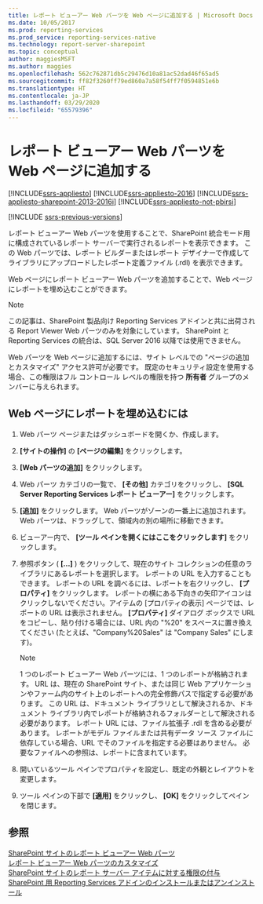 ```yaml
---
title: レポート ビューアー Web パーツを Web ページに追加する | Microsoft Docs
ms.date: 10/05/2017
ms.prod: reporting-services
ms.prod_service: reporting-services-native
ms.technology: report-server-sharepoint
ms.topic: conceptual
author: maggiesMSFT
ms.author: maggies
ms.openlocfilehash: 562c762871db5c29476d10a81ac52dad46f65ad5
ms.sourcegitcommit: ff82f3260ff79ed860a7a58f54ff7f0594851e6b
ms.translationtype: HT
ms.contentlocale: ja-JP
ms.lasthandoff: 03/29/2020
ms.locfileid: "65579396"
---
```

# <a name="add-the-report-viewer-web-part-to-a-web-page"></a>レポート ビューアー Web パーツを Web ページに追加する

[!INCLUDE[ssrs-appliesto](../../includes/ssrs-appliesto.md)] [!INCLUDE[ssrs-appliesto-2016](../../includes/ssrs-appliesto-2016.md)] [!INCLUDE[ssrs-appliesto-sharepoint-2013-2016i](../../includes/ssrs-appliesto-sharepoint-2013-2016.md)] [!INCLUDE[ssrs-appliesto-not-pbirsi](../../includes/ssrs-appliesto-not-pbirs.md)]

[!INCLUDE [ssrs-previous-versions](../../includes/ssrs-previous-versions.md)]

レポート ビューアー Web パーツを使用することで、SharePoint 統合モード用に構成されているレポート サーバーで実行されるレポートを表示できます。 この Web パーツでは、レポート ビルダーまたはレポート デザイナーで作成してライブラリにアップロードしたレポート定義ファイル (.rdl) を表示できます。

Web ページにレポート ビューアー Web パーツを追加することで、Web ページにレポートを埋め込むことができます。

> [!NOTE]
> この記事は、SharePoint 製品向け Reporting Services アドインと共に出荷される Report Viewer Web パーツのみを対象にしています。 SharePoint と Reporting Services の統合は、SQL Server 2016 以降では使用できません。

Web パーツを Web ページに追加するには、サイト レベルでの "ページの追加とカスタマイズ" アクセス許可が必要です。 既定のセキュリティ設定を使用する場合、この権限はフル コントロール レベルの権限を持つ **所有者** グループのメンバーに与えられます。

## <a name="to-embed-a-report-in-a-web-page"></a>Web ページにレポートを埋め込むには

1.  Web パーツ ページまたはダッシュボードを開くか、作成します。  
  
2.  **[サイトの操作]** の **[ページの編集]** をクリックします。  
  
3.  **[Web パーツの追加]** をクリックします。  
  
4.  Web パーツ カテゴリの一覧で、 **[その他]** カテゴリをクリックし、 **[SQL Server Reporting Services レポート ビューアー]** をクリックします。  
  
5.  **[追加]** をクリックします。 Web パーツがゾーンの一番上に追加されます。 Web パーツは、ドラッグして、領域内の別の場所に移動できます。  
  
6.  ビューアー内で、 **[ツール ペインを開くにはここをクリックします]** をクリックします。  
  
7.  参照ボタン ( **[...]** ) をクリックして、現在のサイト コレクションの任意のライブラリにあるレポートを選択します。 レポートの URL を入力することもできます。 レポートの URL を調べるには、レポートを右クリックし、 **[プロパティ]** をクリックします。 レポートの横にある下向きの矢印アイコンはクリックしないでください。アイテムの [プロパティの表示] ページでは、レポートの URL は表示されません。 **[プロパティ]** ダイアログ ボックスで URL をコピーし、貼り付ける場合には、URL 内の "%20" をスペースに置き換えてください (たとえば、"Company%20Sales" は "Company Sales" にします)。  
  
    > [!NOTE]  
    >  1 つのレポート ビューアー Web パーツには、1 つのレポートが格納されます。 URL は、現在の SharePoint サイト、または同じ Web アプリケーションやファーム内のサイト上のレポートへの完全修飾パスで指定する必要があります。 この URL は、ドキュメント ライブラリとして解決されるか、ドキュメント ライブラリ内でレポートが格納されるフォルダーとして解決される必要があります。 レポート URL には、ファイル拡張子 .rdl を含める必要があります。 レポートがモデル ファイルまたは共有データ ソース ファイルに依存している場合、URL でそのファイルを指定する必要はありません。 必要なファイルへの参照は、レポートに含まれています。  
  
8.  開いているツール ペインでプロパティを設定し、既定の外観とレイアウトを変更します。  
  
9. ツール ペインの下部で **[適用]** をクリックし、 **[OK]** をクリックしてペインを閉じます。  
  
## <a name="see-also"></a>参照

 [SharePoint サイトのレポート ビューアー Web パーツ](../../reporting-services/report-server-sharepoint/report-viewer-web-part-on-a-sharepoint-site.md)   
 [レポート ビューアー Web パーツのカスタマイズ](../../reporting-services/report-server-sharepoint/customize-the-report-viewer-web-part.md)   
 [SharePoint サイトのレポート サーバー アイテムに対する権限の付与](../../reporting-services/security/granting-permissions-on-report-server-items-on-a-sharepoint-site.md)   
 [SharePoint 用 Reporting Services アドインのインストールまたはアンインストール](../../reporting-services/install-windows/install-or-uninstall-the-reporting-services-add-in-for-sharepoint.md)  
